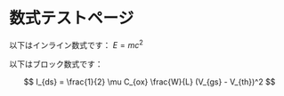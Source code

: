 # 数式テストページ

以下はインライン数式です： $E = mc^2$

以下はブロック数式です：

$$
I_{ds} = \frac{1}{2} \mu C_{ox} \frac{W}{L} (V_{gs} - V_{th})^2
$$
